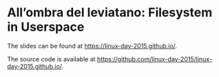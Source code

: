 # All’ombra del leviatano: Filesystem in Userspace

The slides can be found at https://linux-day-2015.github.io/.

The source code is available at https://github.com/linux-day-2015/linux-day-2015.github.io/.
